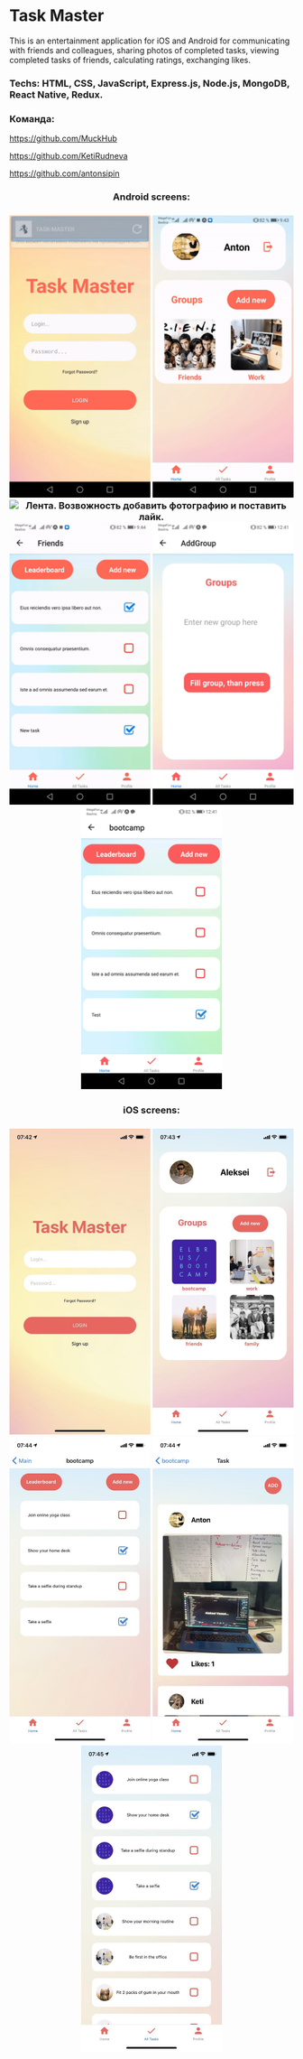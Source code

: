 # Task Master

<p> This is an entertainment application for iOS and Android for communicating with friends and colleagues, sharing photos of completed tasks, viewing completed tasks of friends, calculating ratings, exchanging likes.
</p>
  
<h3>
Techs: HTML, CSS, JavaScript, Express.js, Node.js, MongoDB, React Native, Redux.
</h3>
 
 <h3>
Команда:
</h3>

https://github.com/MuckHub

https://github.com/KetiRudneva

https://github.com/antonsipin

<h3 align="center">
Android screens:
</h3>

  <h3 align="center">
  <img src="assets/Android_gif_0.gif" width="250" title="Экран регистрации">
  <img src="assets/Android_gif_1.gif" width="250" title="Экран добавления задачи">
  <img src="assets/Android_gif_2.gif" width="250" title="Лента. Возвожность добавить фотографию и поставить лайк.">
  <img src="assets/Android_gif_3.gif" width="250" title="Рейтинг на экране Liderboard">
  <img src="assets/Android_2.jpg" width="250" title="Экран добавления группы">
  <img src="assets/Android_3.jpg" width="250" alt="Лента. Возвожность добавить фотографию и поставить лайк.">
 </h3>

<h3 align="center">
iOS screens:
</h3>

<h3 align="center">
  <img src="assets/1" width="250" title="Экран регистрации">
  <img src="assets/2" width="250" alt="Аккаунт пользователя">
  <img src="assets/3" width="250" title="Экран добавления задачи">
  <img src="assets/4" width="250" alt="Лента. Возвожность добавить фотографию и поставить лайк.">
  <img src="assets/5" width="250" alt="Список всех задач">
</h3>
